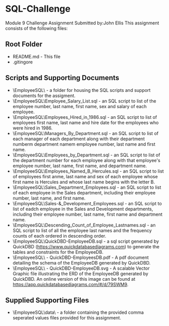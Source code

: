 # SQL-Challenge
Module 9 Challenge Assignment
Submitted by:John Ellis
This assignment consists of the following files:
## Root Folder
- README.md - This file
- .gitingore
## Scripts and Supporting Documents
- \EmployeeSQL\ - a folder for housing the SQL scripts and support documents for the assigment.
- \EmployeeSQL\Employee_Salary_List.sql -  an SQL script to list of the employee number, last name, first name, sex and salary of each employee.
- \EmployeeSQL\Employees_Hired_in_1986.sql - an SQL script to list of employees first name, last name and hire date for the employees who were hired in 1986.
- \EmployeeSQL\Managers_By_Department.sql - an SQL script to list of each manager of each department along with their department numberm department namem employee number, last name and first name.
- \EmployeeSQL\Employees_by_Department.sql - an SQL script to list of the department number for each employee along with that employee's employee number, last name, first name, and department name.
- \EmployeeSQL\Employees_Named_B_Hercules.sql - an SQL script to list of employees first anme, last name and sex of each employee whose first name is Hercules and whose last name begins with the letter B.
- \EmployeeSQL\Sales_Department_Employees.sql - an SQL script to list of each employee in the Sales department, including their employee number, last name, and first name.
- \EmployeeSQL\Sales-&_Development_Employees.sql - an SQL script to list of eadch employee in the Sales and Development departments, including their employee number, last name, first name and department name.
- \EmployeeSQL\Descending_Count_of_Employee_Lastnames.sql - an SQL script to list of all the employee last names and the frequency counts of each ordered in descending order.
- \EmployeeSQL\QuickDBD-EmployeeDB.sql - a sql script generated by QuickDBD (https://www.quickdatabasediagrams.com) to generate the tables and constraints for the EmployeeDB.
- \EmployeeSQL\ - QuickDBD-EmployeesDB.pdf - A pdf document detailing the schema of the EmployeeDB generated by QuickDBD.
- \EmployeeSQL\ - QuickDBD-EmployeeDB.svg - A scalable Vector Graphic file illustrating the ERD of the EmployeeDB generated by QuickDBD.  An online version of this image can be found at https://app.quickdatabasediagrams.com/#/d/79SWM9.
## Supplied Supporting Files
- \EmployeeSQL\data\ - a folder containing the provided comma seperated values files provided for this assignment.